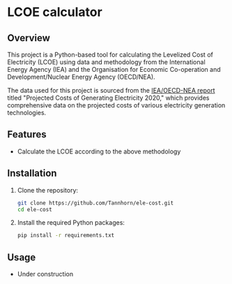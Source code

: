 # LCOE calculator

## Overview

This project is a Python-based tool for calculating the Levelized Cost of Electricity (LCOE) using data and methodology from the International Energy Agency (IEA) and the Organisation for Economic Co-operation and Development/Nuclear Energy Agency (OECD/NEA).

The data used for this project is sourced from the [IEA/OECD-NEA report](https://iea.blob.core.windows.net/assets/ae17da3d-e8a5-4163-a3ec-2e6fb0b5677d/Projected-Costs-of-Generating-Electricity-2020.pdf) titled "Projected Costs of Generating Electricity 2020," which provides comprehensive data on the projected costs of various electricity generation technologies.

## Features

- Calculate the LCOE according to the above methodology

## Installation

1. Clone the repository:

   ```bash
   git clone https://github.com/Tannhorn/ele-cost.git
   cd ele-cost

2. Install the required Python packages:

   ```bash
   pip install -r requirements.txt

## Usage

- Under construction
